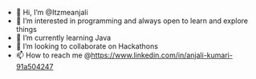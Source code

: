 - 👋 Hi, I’m @Itzmeanjali
- 👀 I’m interested in programming and always open to learn and explore things 
- 🌱 I’m currently learning Java
- 💞️ I’m looking to collaborate on Hackathons 
- 📫 How to reach me @https://www.linkedin.com/in/anjali-kumari-91a504247

<!---
Itzmeanjali/Itzmeanjali is a ✨ special ✨ repository because its `README.md` (this file) appears on your GitHub profile.
You can click the Preview link to take a look at your changes.
--->
